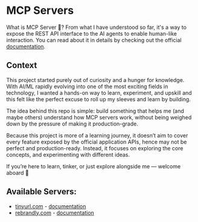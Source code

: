 # MCP Servers

What is MCP Server :thinking:? From what I have understood so far, it's a way to expose the REST API interface to the AI agents to enable human-like interaction. You can read about it in details by checking out the official [documentation](https://modelcontextprotocol.io/docs/getting-started/intro).


## Context
This project started purely out of curiosity and a hunger for knowledge. With AI/ML rapidly evolving into one of the most exciting fields in technology, I wanted a hands-on way to learn, experiment, and upskill and this felt like the perfect excuse to roll up my sleeves and learn by building.

The idea behind this repo is simple: build something that helps me (and maybe others) understand how MCP servers work, without being weighed down by the pressure of making it production-grade.

Because this project is more of a learning journey, it doesn’t aim to cover every feature exposed by the official application APIs, hence may not be perfect and production-ready. Instead, it focuses on exploring the core concepts, and experimenting with different ideas.

If you’re here to learn, tinker, or just explore alongside me — welcome aboard 🚀


## Available Servers:
- [tinyurl.com](https://tinyurl.com/) - [documentation](./tinyurl/README.md)
- [rebrandly.com](https://rebrandly.com) - [documentation](./rebrandly/README.md)
